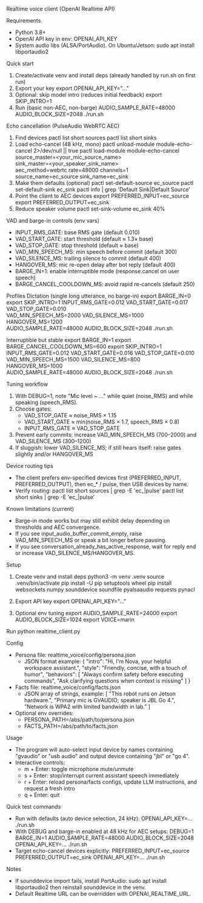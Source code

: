 Realtime voice client (OpenAI Realtime API)

Requirements
- Python 3.8+
- OpenAI API key in env: OPENAI_API_KEY
- System audio libs (ALSA/PortAudio). On Ubuntu/Jetson: sudo apt install libportaudio2

Quick start
1) Create/activate venv and install deps (already handled by run.sh on first run)
2) Export your key
   export OPENAI_API_KEY="..."
3) Optional: skip model intro (reduces initial feedback)
   export SKIP_INTRO=1
4) Run (basic non-AEC, non-barge)
   AUDIO_SAMPLE_RATE=48000 AUDIO_BLOCK_SIZE=2048 ./run.sh

Echo cancellation (PulseAudio WebRTC AEC)
1) Find devices
   pactl list short sources
   pactl list short sinks
2) Load echo-cancel (48 kHz, mono)
   pactl unload-module module-echo-cancel 2>/dev/null || true
   pactl load-module module-echo-cancel \
     source_master=<your_mic_source_name> \
     sink_master=<your_speaker_sink_name> \
     aec_method=webrtc rate=48000 channels=1 \
     source_name=ec_source sink_name=ec_sink
3) Make them defaults (optional)
   pactl set-default-source ec_source
   pactl set-default-sink  ec_sink
   pactl info | grep 'Default Sink\|Default Source'
4) Point the client to AEC devices
   export PREFERRED_INPUT=ec_source
   export PREFERRED_OUTPUT=ec_sink
5) Reduce speaker volume
   pactl set-sink-volume ec_sink 40%

VAD and barge-in controls (env vars)
- INPUT_RMS_GATE: base RMS gate (default 0.010)
- VAD_START_GATE: start threshold (default ≈ 1.3× base)
- VAD_STOP_GATE: stop threshold (default ≈ base)
- VAD_MIN_SPEECH_MS: min speech before commit (default 300)
- VAD_SILENCE_MS: trailing silence to commit (default 400)
- HANGOVER_MS: mic re-open delay after bot reply (default 400)
- BARGE_IN=1: enable interruptible mode (response.cancel on user speech)
- BARGE_CANCEL_COOLDOWN_MS: avoid rapid re-cancels (default 250)

Profiles
Dictation (single long utterance, no barge-in)
   export BARGE_IN=0
   export SKIP_INTRO=1
   INPUT_RMS_GATE=0.012 VAD_START_GATE=0.017 VAD_STOP_GATE=0.010 \
   VAD_MIN_SPEECH_MS=2000 VAD_SILENCE_MS=1000 HANGOVER_MS=1200 \
   AUDIO_SAMPLE_RATE=48000 AUDIO_BLOCK_SIZE=2048 ./run.sh

Interruptible but stable
   export BARGE_IN=1
   export BARGE_CANCEL_COOLDOWN_MS=600
   export SKIP_INTRO=1
   INPUT_RMS_GATE=0.012 VAD_START_GATE=0.016 VAD_STOP_GATE=0.010 \
   VAD_MIN_SPEECH_MS=1500 VAD_SILENCE_MS=800 HANGOVER_MS=1000 \
   AUDIO_SAMPLE_RATE=48000 AUDIO_BLOCK_SIZE=2048 ./run.sh

Tuning workflow
1) With DEBUG=1, note "Mic level ~ ..." while quiet (noise_RMS) and while speaking (speech_RMS).
2) Choose gates:
   - VAD_STOP_GATE ≈ noise_RMS × 1.15
   - VAD_START_GATE ≈ min(noise_RMS × 1.7, speech_RMS × 0.8)
   - INPUT_RMS_GATE ≈ VAD_STOP_GATE
3) Prevent early commits: increase VAD_MIN_SPEECH_MS (700–2000) and VAD_SILENCE_MS (300–1200)
4) If sluggish: lower VAD_SILENCE_MS; if still hears itself: raise gates slightly and/or HANGOVER_MS

Device routing tips
- The client prefers env-specified devices first (PREFERRED_INPUT, PREFERRED_OUTPUT), then ec_* / pulse, then USB devices by name.
- Verify routing:
   pactl list short sources | grep -E 'ec_|pulse'
   pactl list short sinks   | grep -E 'ec_|pulse'

Known limitations (current)
- Barge-in mode works but may still exhibit delay depending on thresholds and AEC convergence.
- If you see input_audio_buffer_commit_empty, raise VAD_MIN_SPEECH_MS or speak a bit longer before pausing.
- If you see conversation_already_has_active_response, wait for reply end or increase VAD_SILENCE_MS/HANGOVER_MS.

Setup
1) Create venv and install deps
   python3 -m venv .venv
   source .venv/bin/activate
   pip install -U pip setuptools wheel
   pip install websockets numpy sounddevice soundfile pyalsaaudio requests pynacl

2) Export API key
   export OPENAI_API_KEY="..."

3) Optional env tuning
   export AUDIO_SAMPLE_RATE=24000
   export AUDIO_BLOCK_SIZE=1024
   export VOICE=marin

Run
   python realtime_client.py

Config
- Persona file: realtime_voice/config/persona.json
  - JSON format example:
    {
      "intro": "Hi, I'm Nova, your helpful workspace assistant.",
      "style": "Friendly, concise, with a touch of humor",
      "behaviors": [
        "Always confirm safety before executing commands",
        "Ask clarifying questions when context is missing"
      ]
    }
- Facts file: realtime_voice/config/facts.json
  - JSON array of strings, example:
    [
      "This robot runs on Jetson hardware.",
      "Primary mic is GVAUDIO; speaker is JBL Go 4.",
      "Network is WPA2 with limited bandwidth in lab."
    ]
- Optional env overrides:
  - PERSONA_PATH=/abs/path/to/persona.json
  - FACTS_PATH=/abs/path/to/facts.json

Usage
- The program will auto-select input device by names containing "gvaudio" or "usb audio" and output device containing "jbl" or "go 4".
- Interactive controls:
  - m + Enter: toggle microphone mute/unmute
  - s + Enter: stop/interrupt current assistant speech immediately
  - r + Enter: reload persona/facts configs, update LLM instructions, and request a fresh intro
  - q + Enter: quit

Quick test commands
- Run with defaults (auto device selection, 24 kHz):
  OPENAI_API_KEY=... ./run.sh
- With DEBUG and barge-in enabled at 48 kHz for AEC setups:
  DEBUG=1 BARGE_IN=1 AUDIO_SAMPLE_RATE=48000 AUDIO_BLOCK_SIZE=2048 OPENAI_API_KEY=... ./run.sh
- Target echo-cancel devices explicitly:
  PREFERRED_INPUT=ec_source PREFERRED_OUTPUT=ec_sink OPENAI_API_KEY=... ./run.sh

Notes
- If sounddevice import fails, install PortAudio: sudo apt install libportaudio2 then reinstall sounddevice in the venv.
- Default Realtime URL can be overridden with OPENAI_REALTIME_URL.


